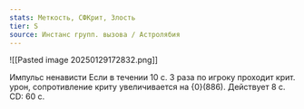 ```yaml
---
stats: Меткость, СФКрит, Злость
tier: S
source: Инстанс групп. вызова / Астролябия
---
```

![[Pasted image 20250129172832.png]]

Импульс ненависти
Если в течении 10 с. 3 раза по игроку проходит крит. урон, сопротивление криту увеличивается на {0}(886). Действует 8 с. CD: 60 с.